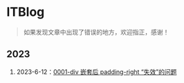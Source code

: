 # ITBlog

> 如果发现文章中出现了错误的地方，欢迎指正，感谢！

## 2023
1. 2023-6-12：[0001-div 嵌套后 padding-right “失效”的问题](https://github.com/FantasticAiming/ITBlog/blob/main/Blog/0001-Nesting%20div-and-Padding-right-is-not-working.md)
